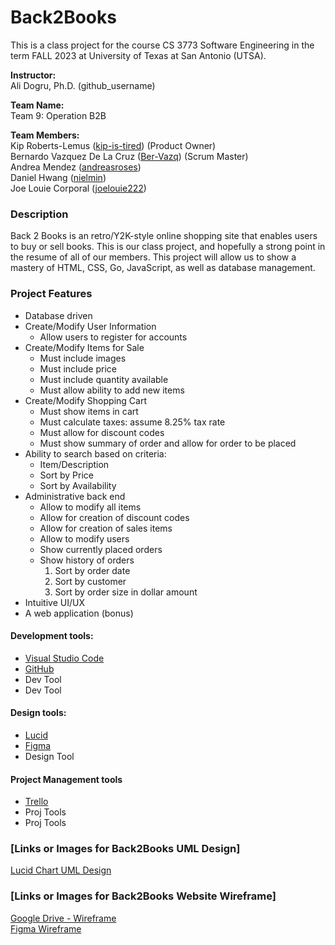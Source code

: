 # Back2Books
This is a class project for the course CS 3773 Software Engineering in the term FALL 2023 at University of Texas at San Antonio (UTSA).

**Instructor:**<br />
Ali Dogru, Ph.D. (github_username) <br />

**Team Name:** <br />
Team 9: Operation B2B 

**Team Members:** <br />
Kip Roberts-Lemus ([kip-is-tired](https://github.com/kip-is-tired)) (Product Owner) <br />
Bernardo Vazquez De La Cruz ([Ber-Vazq](https://github.com/Ber-Vazq)) (Scrum Master) <br />
Andrea Mendez ([andreasroses](https://github.com/andreasroses))<br />
Daniel Hwang ([nielmin](https://github.com/nielmin)) <br />
Joe Louie Corporal ([joelouie222](https://github.com/joelouie222)) <br />

### Description <br />
Back 2 Books is an retro/Y2K-style online shopping site that enables users to buy or sell books. This is our class project, and hopefully a strong point in the 
resume of all of our members. This project will allow us to show a mastery of HTML, CSS, Go, JavaScript, as well as database management.

### Project Features
* Database driven
* Create/Modify User Information
    - Allow users to register for accounts
* Create/Modify Items for Sale
    - Must include images
    - Must include price
    - Must include quantity available
    - Must allow ability to add new items
* Create/Modify Shopping Cart
    - Must show items in cart
    - Must calculate taxes: assume 8.25% tax rate
    - Must allow for discount codes
    - Must show summary of order and allow for order to be placed
* Ability to search based on criteria:
    - Item/Description
    - Sort by Price
    - Sort by Availability
* Administrative back end
    - Allow to modify all items
    - Allow for creation of discount codes
    - Allow for creation of sales items
    - Allow to modify users
    - Show currently placed orders
    - Show history of orders
        1. Sort by order date
        2. Sort by customer
        3. Sort by order size in dollar amount
* Intuitive UI/UX
* A web application (bonus)

#### Development tools:
- [Visual Studio Code](https://code.visualstudio.com/)
- [GitHub](https://github.com/)
- Dev Tool
- Dev Tool

#### Design tools:
- [Lucid](https://lucid.app/)
- [Figma](https://www.figma.com/)
- Design Tool
  
#### Project Management tools
- [Trello](https://trello.com/)
- Proj Tools
- Proj Tools


### [Links or Images for Back2Books UML Design]
[Lucid Chart UML Design](https://lucid.app/lucidchart/invitations/accept/inv_5f1aa998-0f6d-45c3-b788-fbce3e6d0cd3)

### [Links or Images for Back2Books Website Wireframe]
[Google Drive - Wireframe](https://drive.google.com/drive/folders/1vGtIzw8nxCOGdjlfECfqK5tEcCy9Dy1C) </br>
[Figma Wireframe](https://www.figma.com/file/3CZV9JxNnTz4GMnEIf0u3d/Back2Books-Wireframe?type=design&node-id=0%3A1&mode=design&t=ZYBhj8Wr3YwOL20S-1)

